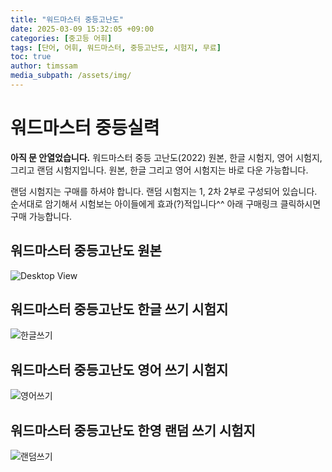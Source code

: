 ```yaml
---
title: "워드마스터 중등고난도"
date: 2025-03-09 15:32:05 +09:00
categories: [중고등 어휘]
tags: [단어, 어휘, 워드마스터, 중등고난도, 시험지, 무료]
toc: true
author: timssam
media_subpath: /assets/img/
---
```

# 워드마스터 중등실력
**아직 문 안열었습니다.**
워드마스터 중등 고난도(2022)
원본, 한글 시험지, 영어 시험지, 그리고 랜덤 시험지입니다.
원본, 한글 그리고 영어 시험지는 바로 다운 가능합니다.

랜덤 시험지는 구매를 하셔야 합니다.
랜덤 시험지는 1, 2차 2부로 구성되어 있습니다. 순서대로 암기해서 시험보는 아이들에게 효과(?)적입니다^^
아래 구매링크 클릭하시면 구매 가능합니다.

## 워드마스터 중등고난도 원본
![Desktop View](https://timssam.github.io/assets/img/MS01.jpg)

## 워드마스터 중등고난도 한글 쓰기 시험지
![한글쓰기](https://timssam.github.io/assets/img/MS01WK01.jpg)

## 워드마스터 중등고난도 영어 쓰기 시험지
![영어쓰기](https://timssam.github.io/assets/img/MS01WE01.jpg)

## 워드마스터 중등고난도 한영 랜덤 쓰기 시험지
![랜덤쓰기](https://timssam.github.io/assets/img/MS01WR01.jpg)
